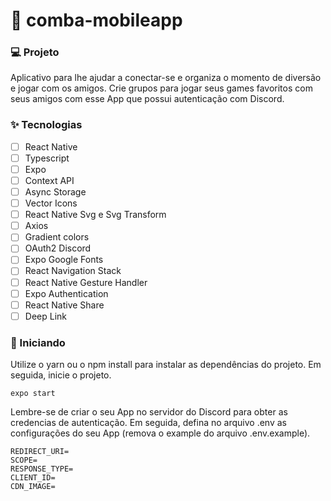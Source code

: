 # 🚀 comba-mobileapp

### 💻 Projeto

Aplicativo para lhe ajudar a conectar-se e organiza o momento de diversão e jogar com os amigos. Crie grupos para jogar seus games favoritos com seus amigos com esse App que possui autenticação com Discord.

### :sparkles: Tecnologias

- [ ] React Native
- [ ] Typescript
- [ ] Expo
- [ ] Context API
- [ ] Async Storage
- [ ] Vector Icons
- [ ] React Native Svg e Svg Transform
- [ ] Axios
- [ ] Gradient colors
- [ ] OAuth2 Discord
- [ ] Expo Google Fonts
- [ ] React Navigation Stack
- [ ] React Native Gesture Handler
- [ ] Expo Authentication
- [ ] React Native Share
- [ ] Deep Link

### 🚀 Iniciando

Utilize o yarn ou o npm install para instalar as dependências do projeto. Em seguida, inicie o projeto.

    expo start

Lembre-se de criar o seu App no servidor do Discord para obter as credencias de autenticação. Em seguida, defina no arquivo .env as configurações do seu App (remova o example do arquivo .env.example).

    REDIRECT_URI=
    SCOPE=
    RESPONSE_TYPE=
    CLIENT_ID=
    CDN_IMAGE=
